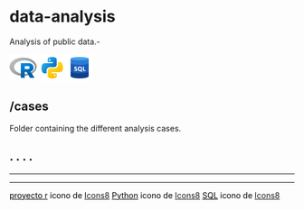# data-analysis
Analysis of public data.-

![](/assets/icons8-proyecto-r-48.png "Lenguaje R")   ![](/assets/icons8-python-48.png "Lenguaje Python")![](/assets/icons8-sql-48.png "Lenguaje SQL")

## /cases 
Folder containing the different analysis cases.

.
.
.
.
---
---
---

<p style="color:black;">
<a style="color:black;" target="_blank" href="https://icons8.com/icon/CLvQeiwFpit4/r-project">proyecto r</a> icono de <a target="_blank" href="https://icons8.com">Icons8</a>
<a style="color:black;" target="_blank" href="https://icons8.com/icon/l75OEUJkPAk4/python">Python</a> icono de <a target="_blank" href="https://icons8.com">Icons8</a>
<a style="color:black;" target="_blank" href="https://icons8.com/icon/J6KcaRLsTgpZ/sql">SQL</a> icono de <a target="_blank" href="https://icons8.com">Icons8</a>
</p>
